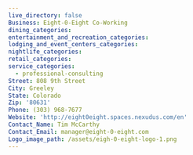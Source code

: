 ```yaml
---
live_directory: false
Business: Eight-0-Eight Co-Working
dining_categories:
entertainment_and_recreation_categories:
lodging_and_event_centers_categories:
nightlife_categories:
retail_categories:
service_categories:
  - professional-consulting
Street: 808 9th Street
City: Greeley
State: Colorado
Zip: '80631'
Phone: (303) 968-7677
Website: 'http://eight0eight.spaces.nexudus.com/en'
Contact_Name: Tim McCarthy
Contact_Email: manager@eight-0-eight.com
Logo_image_path: /assets/eigh-0-eight-logo-1.png
---
```


